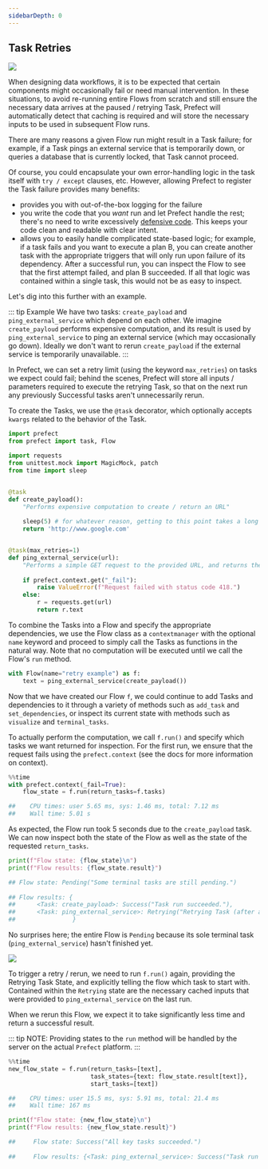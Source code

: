```yaml
---
sidebarDepth: 0
---
```


## Task Retries

<img src='/retry_success.png'>

When designing data workflows, it is to be expected that certain components might occasionally fail or need manual intervention.  In these situations, to avoid re-running entire Flows from scratch and still ensure the necessary data arrives at the paused / retrying Task, Prefect will automatically detect that caching is required and will store the necessary inputs to be used in subsequent Flow runs.

There are many reasons a given Flow run might result in a Task failure; for example, if a Task pings an external service that is temporarily down, or queries a database that is currently locked, that Task cannot proceed.  

Of course, you could encapsulate your own error-handling logic in the task itself with `try / except` clauses, etc. However, allowing Prefect to register the Task failure provides many benefits:
- provides you with out-of-the-box logging for the failure
- you write the code that you _want_ run and let Prefect handle the rest; there's no need to write excessively [defensive code](https://en.wikipedia.org/wiki/Defensive_programming).  This keeps your code clean and readable with clear intent.
- allows you to easily handle complicated state-based logic; for example, if a task fails and you want to execute a plan B, you can create another task with the appropriate triggers that will only run upon failure of its dependency.  After a successful run, you can inspect the Flow to see that the first attempt failed, and plan B succeeded. If all that logic was contained within a single task, this would not be as easy to inspect.

Let's dig into this further with an example.

::: tip Example
We have two tasks: `create_payload` and `ping_external_service` which depend on each other.  We imagine `create_payloud` performs expensive computation, and its result is used by `ping_external_service` to ping an external service (which may occasionally go down).  Ideally we don't want to rerun `create_payload` if the external service is temporarily unavailable.
:::

In Prefect, we can set a retry limit (using the keyword `max_retries`) on tasks we expect could fail; behind the scenes, Prefect will store all  inputs / parameters required to execute the retrying Task, so that on the next run any previously Successful tasks aren't unnecessarily rerun.

To create the Tasks, we use the `@task` decorator, which optionally accepts `kwargs` related to the behavior of the Task.


```python
import prefect
from prefect import task, Flow

import requests
from unittest.mock import MagicMock, patch
from time import sleep


@task
def create_payload():
    "Performs expensive computation to create / return an URL"
    
    sleep(5) # for whatever reason, getting to this point takes a long time
    return 'http://www.google.com'


@task(max_retries=1)
def ping_external_service(url):
    "Performs a simple GET request to the provided URL, and returns the text of the response."
    
    if prefect.context.get("_fail"):
        raise ValueError(f"Request failed with status code 418.")
    else:
        r = requests.get(url)
        return r.text
```

To combine the Tasks into a Flow and specify the appropriate dependencies, we use the Flow class as a `contextmanager` with the optional `name` keyword and proceed to simply call the Tasks as functions in the natural way.  Note that no computation will be executed until we call the Flow's `run` method.


```python
with Flow(name="retry example") as f:
    text = ping_external_service(create_payload())
```

Now that we have created our Flow `f`, we could continue to add Tasks and dependencies to it through a variety of methods such as `add_task` and `set_dependencies`, or inspect its current state with methods such as `visualize` and `terminal_tasks`.

To actually perform the computation, we call `f.run()` and specify which tasks we want returned for inspection.  For the first run, we ensure that the request fails using the `prefect.context` (see the docs for more information on context).


```python
%%time
with prefect.context(_fail=True):
    flow_state = f.run(return_tasks=f.tasks)

##    CPU times: user 5.65 ms, sys: 1.46 ms, total: 7.12 ms
##    Wall time: 5.01 s
```

As expected, the Flow run took 5 seconds due to the `create_payload` task.  We can now inspect both the state of the Flow as well as the state of the requested `return_tasks`.


```python
print(f"Flow state: {flow_state}\n")
print(f"Flow results: {flow_state.result}")

## Flow state: Pending("Some terminal tasks are still pending.")
    
## Flow results: {
##      <Task: create_payload>: Success("Task run succeeded."), 
##      <Task: ping_external_service>: Retrying("Retrying Task (after attempt 1 of 2)")
##                }
```

No surprises here; the entire Flow is `Pending` because its sole terminal task (`ping_external_service`) hasn't finished yet.  

<img src='/retry.png'>

To trigger a retry / rerun, we need to run `f.run()` again, providing the Retrying Task State, and explicitly telling the flow which task to start with.  Contained within the `Retrying` state are the necessary cached inputs that were provided to `ping_external_service` on the last run.

When we rerun this Flow, we expect it to take significantly less time and return a successful result.

::: tip NOTE:
Providing states to the `run` method will be handled by the server on the actual `Prefect` platform.
:::

```python
%%time
new_flow_state = f.run(return_tasks=[text], 
                       task_states={text: flow_state.result[text]},
                       start_tasks=[text])

##    CPU times: user 15.5 ms, sys: 5.91 ms, total: 21.4 ms
##    Wall time: 167 ms
```


```python
print(f"Flow state: {new_flow_state}\n")
print(f"Flow results: {new_flow_state.result}")

##     Flow state: Success("All key tasks succeeded.")
    
##     Flow results: {<Task: ping_external_service>: Success("Task run succeeded.")}
```
